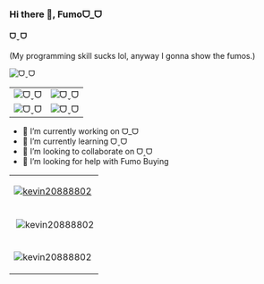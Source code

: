 ### Hi there 👋, Fumoᗜ_ᗜ
#### ᗜˬᗜ
(My programming skill sucks lol, anyway I gonna show the fumos.)

![ᗜˬᗜ](https://github.com/kevin20888802/kevin20888802/blob/main/assets/20230411_0.png)

|       |        |
| -------------- | -------------- |
| ![ᗜˬᗜ](https://github.com/kevin20888802/kevin20888802/blob/main/assets/csFumo.GIF) | ![ᗜˬᗜ](https://github.com/kevin20888802/kevin20888802/blob/main/assets/funkyDanceBattle.GIF) |
| ![ᗜˬᗜ](https://github.com/kevin20888802/kevin20888802/blob/main/assets/gooboo123.GIF) | ![ᗜˬᗜ](https://github.com/kevin20888802/kevin20888802/blob/main/assets/fumodman.GIF) |

- 🔭 I’m currently working on ᗜ_ᗜ 
- 🌱 I’m currently learning ᗜˬᗜ 
- 👯 I’m looking to collaborate on ᗜ˰ᗜ 
- 🤔 I’m looking for help with Fumo Buying 

|     |
| -------------- |
|<p align="left"> <a href="https://github.com/ryo-ma/github-profile-trophy"><img src="https://github-profile-trophy.vercel.app/?username=kevin20888802" alt="kevin20888802" /></a> </p>|
|<p>&nbsp;<img align="center" src="https://github-readme-stats.vercel.app/api?username=kevin20888802&show_icons=true&locale=en" alt="kevin20888802" /></p>|
|<p align="left"> <img src="https://komarev.com/ghpvc/?username=kevin20888802&label=Profile%20views&color=0e75b6&style=flat" alt="kevin20888802" /> </p>|








